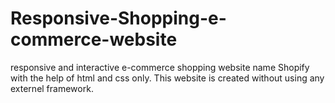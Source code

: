 # Responsive-Shopping-e-commerce-website
responsive and interactive e-commerce shopping website name Shopify with the help of html and css only.
This website is created without using any externel framework.
